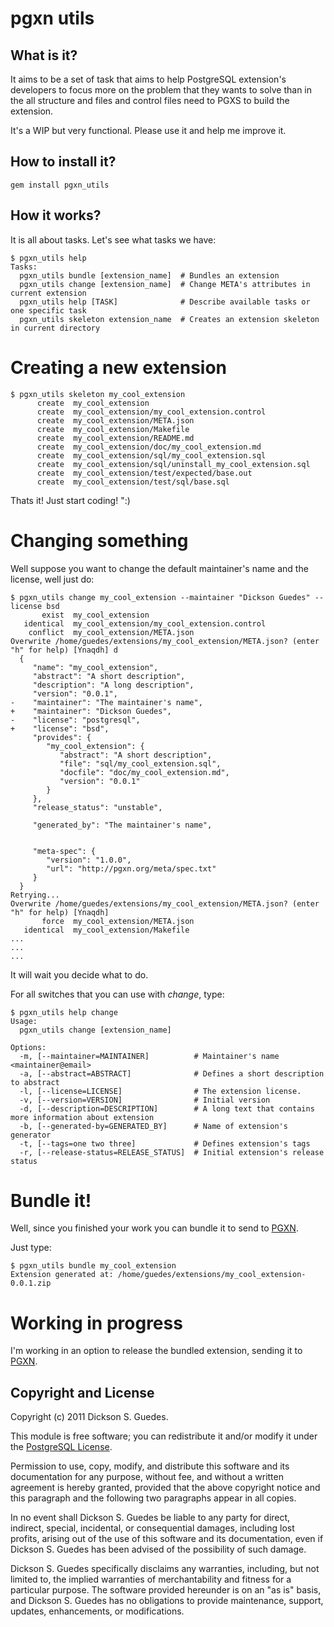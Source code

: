 pgxn utils
==========

What is it?
--------

It aims to be a set of task that aims to help PostgreSQL extension's developers to focus more on the problem that they wants to solve than in the all structure and files and control files need to PGXS to build the extension.

It's a WIP but very functional. Please use it and help me improve it.

How to install it?
------------------

    gem install pgxn_utils

How it works?
-------------

It is all about tasks. Let's see what tasks we have:

    $ pgxn_utils help
    Tasks:
      pgxn_utils bundle [extension_name]  # Bundles an extension
      pgxn_utils change [extension_name]  # Change META's attributes in current extension
      pgxn_utils help [TASK]              # Describe available tasks or one specific task
      pgxn_utils skeleton extension_name  # Creates an extension skeleton in current directory


# Creating a new extension

    $ pgxn_utils skeleton my_cool_extension
          create  my_cool_extension
          create  my_cool_extension/my_cool_extension.control
          create  my_cool_extension/META.json
          create  my_cool_extension/Makefile
          create  my_cool_extension/README.md
          create  my_cool_extension/doc/my_cool_extension.md
          create  my_cool_extension/sql/my_cool_extension.sql
          create  my_cool_extension/sql/uninstall_my_cool_extension.sql
          create  my_cool_extension/test/expected/base.out
          create  my_cool_extension/test/sql/base.sql

Thats it! Just start coding! ":)

# Changing something

Well suppose you want to change the default maintainer's name and the license, well just do:

    $ pgxn_utils change my_cool_extension --maintainer "Dickson Guedes" --license bsd
           exist  my_cool_extension
       identical  my_cool_extension/my_cool_extension.control
        conflict  my_cool_extension/META.json
    Overwrite /home/guedes/extensions/my_cool_extension/META.json? (enter "h" for help) [Ynaqdh] d
      {
         "name": "my_cool_extension",
         "abstract": "A short description",
         "description": "A long description",
         "version": "0.0.1",
    -    "maintainer": "The maintainer's name",
    +    "maintainer": "Dickson Guedes",
    -    "license": "postgresql",
    +    "license": "bsd",
         "provides": {
            "my_cool_extension": {
               "abstract": "A short description",
               "file": "sql/my_cool_extension.sql",
               "docfile": "doc/my_cool_extension.md",
               "version": "0.0.1"
            }
         },
         "release_status": "unstable",
      
         "generated_by": "The maintainer's name",
      
      
         "meta-spec": {
            "version": "1.0.0",
            "url": "http://pgxn.org/meta/spec.txt"
         }
      }
    Retrying...
    Overwrite /home/guedes/extensions/my_cool_extension/META.json? (enter "h" for help) [Ynaqdh]
           force  my_cool_extension/META.json
       identical  my_cool_extension/Makefile
    ...
    ...
    ...

It will wait you decide what to do.

For all switches that you can use with *change*, type:

    $ pgxn_utils help change
    Usage:
      pgxn_utils change [extension_name]

    Options:
      -m, [--maintainer=MAINTAINER]          # Maintainer's name <maintainer@email>
      -a, [--abstract=ABSTRACT]              # Defines a short description to abstract
      -l, [--license=LICENSE]                # The extension license.
      -v, [--version=VERSION]                # Initial version
      -d, [--description=DESCRIPTION]        # A long text that contains more information about extension
      -b, [--generated-by=GENERATED_BY]      # Name of extension's generator
      -t, [--tags=one two three]             # Defines extension's tags
      -r, [--release-status=RELEASE_STATUS]  # Initial extension's release status


# Bundle it!

Well, since you finished your work you can bundle it to send to [PGXN](http://pgxn.org).

Just type:

    $ pgxn_utils bundle my_cool_extension
    Extension generated at: /home/guedes/extensions/my_cool_extension-0.0.1.zip

# Working in progress

I'm working in an option to release the bundled extension, sending it to [PGXN](http://pgxn.org).

Copyright and License
---------------------

Copyright (c) 2011 Dickson S. Guedes.

This module is free software; you can redistribute it and/or modify it under
the [PostgreSQL License](http://www.opensource.org/licenses/postgresql).

Permission to use, copy, modify, and distribute this software and its
documentation for any purpose, without fee, and without a written agreement is
hereby granted, provided that the above copyright notice and this paragraph
and the following two paragraphs appear in all copies.

In no event shall Dickson S. Guedes be liable to any party for direct,
indirect, special, incidental, or consequential damages, including lost
profits, arising out of the use of this software and its documentation, even
if Dickson S. Guedes has been advised of the possibility of such damage.

Dickson S. Guedes specifically disclaims any warranties, including, but not
limited to, the implied warranties of merchantability and fitness for a
particular purpose. The software provided hereunder is on an "as is" basis,
and Dickson S. Guedes has no obligations to provide maintenance, support,
updates, enhancements, or modifications.
